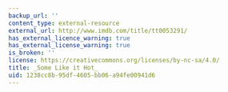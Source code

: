 ```yaml
---
backup_url: ''
content_type: external-resource
external_url: http://www.imdb.com/title/tt0053291/
has_external_licence_warning: true
has_external_license_warning: true
is_broken: ''
license: https://creativecommons.org/licenses/by-nc-sa/4.0/
title: _Some Like it Hot_
uid: 1238cc8b-95df-4605-bb06-a94fe00941d6
---
```

